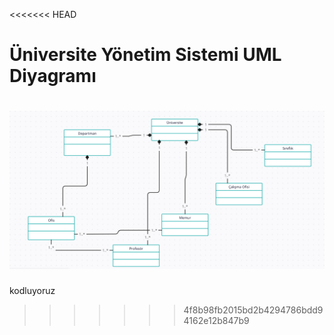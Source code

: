 <<<<<<< HEAD
# Üniversite Yönetim Sistemi UML Diyagramı

![uml diyagramı](uml.png)
=======
kodluyoruz
>>>>>>> 4f8b98fb2015bd2b4294786bdd94162e12b847b9
